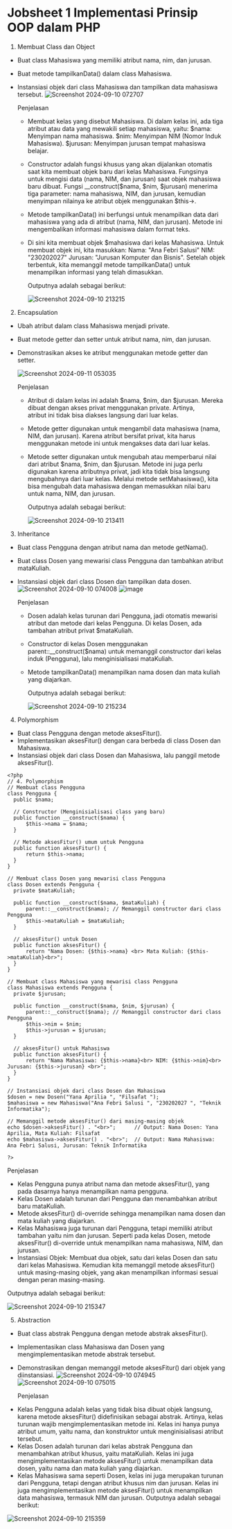 # Jobsheet 1 Implementasi Prinsip OOP dalam PHP

1. Membuat Class dan Object
  * Buat class Mahasiswa yang memiliki atribut nama, nim, dan jurusan.
  * Buat metode tampilkanData() dalam class Mahasiswa.
  * Instansiasi objek dari class Mahasiswa dan tampilkan data mahasiswa tersebut.
    ![Screenshot 2024-09-10 072707](https://github.com/user-attachments/assets/591234da-a802-4e9d-8c0a-a96172ff7cee)

    Penjelasan
    - Membuat kelas yang disebut Mahasiswa. Di dalam kelas ini, ada tiga atribut atau data yang mewakili setiap mahasiswa,       yaitu:
      $nama: Menyimpan nama mahasiswa.
      $nim: Menyimpan NIM (Nomor Induk Mahasiswa).
      $jurusan: Menyimpan jurusan tempat mahasiswa belajar.
    - Constructor adalah fungsi khusus yang akan dijalankan otomatis saat kita membuat objek baru dari kelas Mahasiswa. Fungsinya untuk        mengisi data (nama, NIM, dan jurusan) saat objek mahasiswa baru dibuat.
      Fungsi __construct($nama, $nim, $jurusan) menerima tiga parameter: nama mahasiswa, NIM, dan jurusan, kemudian menyimpan nilainya         ke atribut objek menggunakan $this->.
    - Metode tampilkanData() ini berfungsi untuk menampilkan data dari mahasiswa yang ada di atribut (nama, NIM, dan jurusan).
      Metode ini mengembalikan informasi mahasiswa dalam format teks.
    - Di sini kita membuat objek $mahasiswa dari kelas Mahasiswa. Untuk membuat objek ini, kita masukkan:
      Nama: "Ana Febri Salusi"
      NIM: "230202027"
      Jurusan: "Jurusan Komputer dan Bisnis".
      Setelah objek terbentuk, kita memanggil metode tampilkanData() untuk menampilkan informasi yang telah dimasukkan.

      Outputnya adalah sebagai berikut:
      
      ![Screenshot 2024-09-10 213215](https://github.com/user-attachments/assets/5c4a309d-23e8-43af-a2a4-220ba73bfaae)

2. Encapsulation
 * Ubah atribut dalam class Mahasiswa menjadi private.
 * Buat metode getter dan setter untuk atribut nama, nim, dan jurusan.
 * Demonstrasikan akses ke atribut menggunakan metode getter dan setter.

   ![Screenshot 2024-09-11 053035](https://github.com/user-attachments/assets/88e125bd-c1a4-42ad-b4e3-79b5b2c52e9d)

   Penjelasan
   - Atribut di dalam kelas ini adalah $nama, $nim, dan $jurusan. Mereka dibuat dengan akses privat menggunakan private. Artinya,      
     atribut ini tidak bisa diakses langsung dari luar kelas.
   - Metode getter digunakan untuk mengambil data mahasiswa (nama, NIM, dan jurusan). Karena atribut bersifat privat, kita harus    
     menggunakan metode ini untuk mengakses data dari luar kelas.
   - Metode setter digunakan untuk mengubah atau memperbarui nilai dari atribut $nama, $nim, dan $jurusan.
     Metode ini juga perlu digunakan karena atributnya privat, jadi kita tidak bisa langsung mengubahnya dari luar kelas. Melalui metode      setMahasiswa(), kita bisa mengubah data mahasiswa dengan memasukkan nilai baru untuk nama, NIM, dan jurusan.

     Outputnya adalah sebagai berikut:

     ![Screenshot 2024-09-10 213411](https://github.com/user-attachments/assets/bda0d955-837e-4cbb-a79b-19cd026cc4c2)

     
3. Inheritance
 * Buat class Pengguna dengan atribut nama dan metode getNama().
 * Buat class Dosen yang mewarisi class Pengguna dan tambahkan atribut mataKuliah.
 * Instansiasi objek dari class Dosen dan tampilkan data dosen.
   ![Screenshot 2024-09-10 074008](https://github.com/user-attachments/assets/ae379525-4b1c-4c8a-8f62-a65c262170b2)
   ![image](https://github.com/user-attachments/assets/ff2e6a04-b0b9-494a-a52b-0959ee55b046)

   Penjelasan
   - Dosen adalah kelas turunan dari Pengguna, jadi otomatis mewarisi atribut dan metode dari kelas Pengguna.
    Di kelas Dosen, ada tambahan atribut privat $mataKuliah.
   - Constructor di kelas Dosen menggunakan parent::__construct($nama) untuk memanggil constructor dari kelas induk (Pengguna), lalu menginisialisasi mataKuliah.
   - Metode tampilkanData() menampilkan nama dosen dan mata kuliah yang diajarkan.
  
     Outputnya adalah sebagai berikut:

     ![Screenshot 2024-09-10 215234](https://github.com/user-attachments/assets/769a582a-6827-418e-bf0a-5a991de850ae)


4. Polymorphism
 * Buat class Pengguna dengan metode aksesFitur().
 * Implementasikan aksesFitur() dengan cara berbeda di class Dosen dan
   Mahasiswa.
 * Instansiasi objek dari class Dosen dan Mahasiswa, lalu panggil metode aksesFitur().
  ```
<?php
// 4. Polymorphism
// Membuat class Pengguna
class Pengguna {
    public $nama;

    // Constructor (Menginisialisasi class yang baru)
    public function __construct($nama) {
        $this->nama = $nama;
    }

    // Metode aksesFitur() umum untuk Pengguna
    public function aksesFitur() {
        return $this->nama;
    }
}

// Membuat class Dosen yang mewarisi class Pengguna
class Dosen extends Pengguna {
    private $mataKuliah;

    public function __construct($nama, $mataKuliah) {
        parent::__construct($nama); // Memanggil constructor dari class Pengguna
        $this->mataKuliah = $mataKuliah;
    }

    // aksesFitur() untuk Dosen
    public function aksesFitur() {
        return "Nama Dosen: {$this->nama} <br> Mata Kuliah: {$this->mataKuliah}<br>";
    }
}

// Membuat class Mahasiswa yang mewarisi class Pengguna
class Mahasiswa extends Pengguna {
    private $jurusan;

    public function __construct($nama, $nim, $jurusan) {
        parent::__construct($nama); // Memanggil constructor dari class Pengguna
        $this->nim = $nim;
        $this->jurusan = $jurusan;
    }

    // aksesFitur() untuk Mahasiswa
    public function aksesFitur() {
        return "Nama Mahasiswa: {$this->nama}<br> NIM: {$this->nim}<br> Jurusan: {$this->jurusan} <br>";
    }
}

// Instansiasi objek dari class Dosen dan Mahasiswa
$dosen = new Dosen("Yana Aprilia ", "Filsafat ");
$mahasiswa = new Mahasiswa("Ana Febri Salusi ", "230202027 ", "Teknik Informatika");

// Memanggil metode aksesFitur() dari masing-masing objek
echo $dosen->aksesFitur() . "<br>";      // Output: Nama Dosen: Yana Aprilia, Mata Kuliah: Filsafat
echo $mahasiswa->aksesFitur() . "<br>";  // Output: Nama Mahasiswa: Ana Febri Salusi, Jurusan: Teknik Informatika

?>

```

   Penjelasan
   - Kelas Pengguna punya atribut nama dan metode aksesFitur(), yang pada dasarnya hanya menampilkan nama pengguna.
   - Kelas Dosen adalah turunan dari Pengguna dan menambahkan atribut baru mataKuliah.
   - Metode aksesFitur() di-override sehingga menampilkan nama dosen dan mata kuliah yang diajarkan.
   - Kelas Mahasiswa juga turunan dari Pengguna, tetapi memiliki atribut tambahan yaitu nim dan jurusan.
Seperti pada kelas Dosen, metode aksesFitur() di-override untuk menampilkan nama mahasiswa, NIM, dan jurusan.
   - Instansiasi Objek:
     Membuat dua objek, satu dari kelas Dosen dan satu dari kelas Mahasiswa.
Kemudian kita memanggil metode aksesFitur() untuk masing-masing objek, yang akan menampilkan informasi sesuai dengan peran masing-masing.

Outputnya adalah sebagai berikut:

![Screenshot 2024-09-10 215347](https://github.com/user-attachments/assets/ceddbdf1-209e-4971-8cf6-5fa342be9ba7)

5. Abstraction
 * Buat class abstrak Pengguna dengan metode abstrak aksesFitur().
 * Implementasikan class Mahasiswa dan Dosen yang mengimplementasikan metode abstrak tersebut.
 * Demonstrasikan dengan memanggil metode aksesFitur() dari objek yang diinstansiasi.
   ![Screenshot 2024-09-10 074945](https://github.com/user-attachments/assets/b9f83bbb-ef40-4b8f-a7ea-8745d8b1b259)
   ![Screenshot 2024-09-10 075015](https://github.com/user-attachments/assets/2c36b370-2132-4915-99b2-fb64af11f1fb)

   Penjelasan

  - Kelas Pengguna adalah kelas yang tidak bisa dibuat objek langsung, karena metode aksesFitur() didefinisikan sebagai abstrak. Artinya, kelas turunan wajib mengimplementasikan metode ini.
Kelas ini hanya punya atribut umum, yaitu nama, dan konstruktor untuk menginisialisasi atribut tersebut.
  - Kelas Dosen adalah turunan dari kelas abstrak Pengguna dan menambahkan atribut khusus, yaitu mataKuliah.
Kelas ini juga mengimplementasikan metode aksesFitur() untuk menampilkan data dosen, yaitu nama dan mata kuliah yang diajarkan.
- Kelas Mahasiswa sama seperti Dosen, kelas ini juga merupakan turunan dari Pengguna, tetapi dengan atribut khusus nim dan jurusan.
Kelas ini juga mengimplementasikan metode aksesFitur() untuk menampilkan data mahasiswa, termasuk NIM dan jurusan.
 Outputnya adalah sebagai berikut:

![Screenshot 2024-09-10 215359](https://github.com/user-attachments/assets/26083e25-8ba7-4f19-8d0c-2eaf20ed371e)
